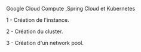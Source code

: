 Google Cloud Compute ,Spring Cloud et Kubernetes

1 - Création de l'instance.

2 - Création du cluster.

3 - Création d'un network pool.

